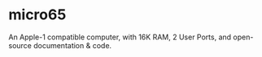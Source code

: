 # micro65
An Apple-1 compatible computer, with 16K RAM, 2 User Ports, and open-source documentation &amp; code.

